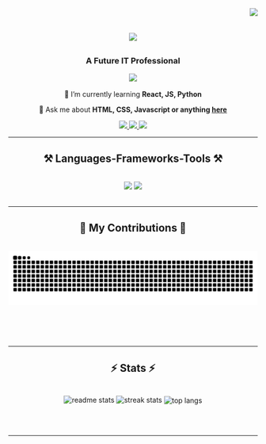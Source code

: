 <img align="right" src="https://visitor-badge.laobi.icu/badge?page_id=kndrxxe.kndrxxe" />

<h1 align="center">
    <img src="https://readme-typing-svg.herokuapp.com/?font=Montserrat&weight=800&size=45&center=true&vCenter=true&width=500&height=70&duration=4000&lines=Hello+World!+👋;+I'm+Kendrix+Brosas!;" />
</h1>

<h3 align="center">A Future IT Professional</h3>

<div align="center">

![](https://quotes-github-readme.vercel.app/api?type=horizontal&theme=dark)

</div>


<div align="center">
 
 🌱 I’m currently learning **React, JS, Python**

💬 Ask me about **HTML, CSS, Javascript or anything [here](https://github.com/kndrxxe/kndrxxe/issues)**

 </div>
 
<div align="center"> 
  <a href="mailto:brosaskndrx05@gmail.com">
    <img src="https://img.shields.io/badge/Gmail-333333?style=for-the-badge&logo=gmail&logoColor=red" />
  </a>
  <a href="https://linkedin.com/in/kendrixbrosas" target="_blank">
    <img src="https://img.shields.io/badge/LinkedIn-0077B5?style=for-the-badge&logo=linkedin&logoColor=white" target="_blank" />
  </a>
  <a href="#" target="_blank">
     <img src="https://img.shields.io/badge/Portfolio-FF5722?style=for-the-badge&logo=todoist&logoColor=white" target="_blank" /> <!-- sqlite, safari, google-chrome are other good icon options -->
  </a>
</div>

 <hr/>
 
<h2 align="center">⚒️ Languages-Frameworks-Tools ⚒️</h2>
<br/>
<div align="center">
    <img src="https://skillicons.dev/icons?i=cs,java,python,html,css,javascript,bootstrap,php" />
    <img src="https://skillicons.dev/icons?i=vscode,github,figma,mysql,linux" /><br>
</div>

<br/>
<hr/>

<div align="center">
  <h2>🐍 My Contributions 🐍</h2>
  <br>
  <img alt="snake eating my contributions" src="https://raw.githubusercontent.com/kndrxxe/kndrxxe/output/github-contribution-grid-snake.svg" />
  
  <br/><br/><br/>
</div>

<hr/>

<h2 align="center">⚡ Stats ⚡</h2>
<br>
<div align=center>
     <img width=390 src="https://github-readme-stats.vercel.app/api?username=kndrxxe&count_private=true&show_icons=true&theme=react&rank_icon=github&border_radius=10" alt="readme stats" />
  <img width=390 src="https://streak-stats.demolab.com?user=kndrxxe&theme=react&border_radius=10&card_height=207" alt="streak stats"/>
  <img width=325 align="center" src="https://github-readme-stats.vercel.app/api/top-langs/?username=kndrxxe&hide=HTML&langs_count=8&layout=compact&theme=react&border_radius=10&size_weight=0.5&count_weight=0.5&exclude_repo=github-readme-stats" alt="top langs" />
</div>

<br/><br/>

<hr/>
